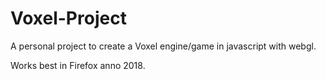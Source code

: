 # Voxel-Project

A personal project to create a Voxel engine/game in javascript with webgl.

Works best in Firefox anno 2018.
